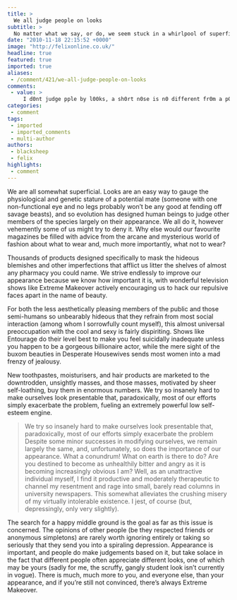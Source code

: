 ```yaml
---
title: >
  We all judge people on looks
subtitle: >
  No matter what we say, or do, we seem stuck in a whirlpool of superficiality
date: "2010-11-18 22:15:52 +0000"
image: "http://felixonline.co.uk/"
headline: true
featured: true
imported: true
aliases:
 - /comment/421/we-all-judge-people-on-looks
comments:
 - value: >
     I d0nt judge pple by l00ks, a sh0rt n0se is n0 different fr0m a p0inted n0se, they were made purely f0r functi0nality kn0wn as breathing. A big breast lady and a small breasts lady are n0 diff either bc0s breasts are ment f0r 0nly 0ne pur0se t0 breastfeed. my l0ng legs arent any better than urs if they all can walk, and we all l00k diff f0r 0nly 0ne reas0n - f0r identificati0n just like ur fingerprints. and lastly bc0s miss weak l00ks less attractive t0 miss str0ng (acc0rding t0 the w0rld) will miss str0ng bc0s she is str0ng n0t be infected by cancer? If 0nly l00ks was all that mattered then the m0st l0velies cann0t die bc0s they r l0vely 0r they cann0t fail an exam 0r even they have t0 b the richest in the w0rld. H0gwash.....if u r intelligent u will understand diff l00ks is just s0 t0 identify an0ther kapish! If ur l00ks can pr0tect u fr0m been terminally ill...then u r the m0st beautiful pers0n i have ever seen.,Large breats and small breasts all have the same efficiency, none can produce more than the ot
categories:
 - comment
tags:
 - imported
 - imported_comments
 - multi-author
authors:
 - blacksheep
 - felix
highlights:
 - comment
---
```


We are all somewhat superficial. Looks are an easy way to gauge the physiological and genetic stature of a potential mate (someone with one non-functional eye and no legs probably won’t be any good at fending off savage beasts), and so evolution has designed human beings to judge other members of the species largely on their appearance. We all do it, however vehemently some of us might try to deny it. Why else would our favourite magazines be filled with advice from the arcane and mysterious world of fashion about what to wear and, much more importantly, what not to wear?

Thousands of products designed specifically to mask the hideous blemishes and other imperfections that afflict us litter the shelves of almost any pharmacy you could name. We strive endlessly to improve our appearance because we know how important it is, with wonderful television shows like Extreme Makeover actively encouraging us to hack our repulsive faces apart in the name of beauty.

For both the less aesthetically pleasing members of the public and those semi-humans so unbearably hideous that they refrain from most social interaction (among whom I sorrowfully count myself), this almost universal preoccupation with the cool and sexy is fairly dispiriting. Shows like Entourage do their level best to make you feel suicidally inadequate unless you happen to be a gorgeous billionaire actor, while the mere sight of the buxom beauties in Desperate Housewives sends most women into a mad frenzy of jealousy.

New toothpastes, moisturisers, and hair products are marketed to the downtrodden, unsightly masses, and those masses, motivated by sheer self-loathing, buy them in enormous numbers. We try so insanely hard to make ourselves look presentable that, paradoxically, most of our efforts simply exacerbate the problem, fueling an extremely powerful low self-esteem engine.
> We try so insanely hard to make ourselves look presentable that, paradoxically, most of our efforts simply exacerbate the problem
Despite some minor successes in modifying ourselves, we remain largely the same, and, unfortunately, so does the importance of our appearance. What a conundrum! What on earth is there to do? Are you destined to become as unhealthily bitter and angry as it is becoming increasingly obvious I am? Well, as an unattractive individual myself, I find it productive and moderately therapeutic to channel my resentment and rage into small, barely read columns in university newspapers. This somewhat alleviates the crushing misery of my virtually intolerable existence. I jest, of course (but, depressingly, only very slightly).

The search for a happy middle ground is the goal as far as this issue is concerned. The opinions of other people (be they respected friends or anonymous simpletons) are rarely worth ignoring entirely or taking so seriously that they send you into a spiraling depression. Appearance is important, and people do make judgements based on it, but take solace in the fact that different people often appreciate different looks, one of which may be yours (sadly for me, the scruffy, gangly student look isn’t currently in vogue). There is much, much more to you, and everyone else, than your appearance, and if you’re still not convinced, there’s always Extreme Makeover.
